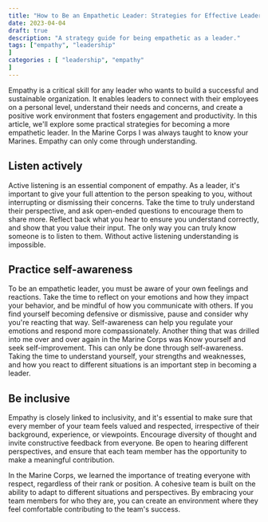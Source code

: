 ```yaml
---
title: "How to Be an Empathetic Leader: Strategies for Effective Leadership"
date: 2023-04-04
draft: true
description: "A strategy guide for being empathetic as a leader."
tags: ["empathy", "leadership"
]
categories : [ "leadership", "empathy"
]
---
```

Empathy is a critical skill for any leader who wants to build a successful and sustainable organization. It enables leaders to connect with their employees on a personal level, understand their needs and concerns, and create a positive work environment that fosters engagement and productivity. In this article, we'll explore some practical strategies for becoming a more empathetic leader.
In the Marine Corps I was always taught to know your Marines.
Empathy can only come through understanding.

## Listen actively
Active listening is an essential component of empathy. As a leader, it's important to give your full attention to the person speaking to you, without interrupting or dismissing their concerns. Take the time to truly understand their perspective, and ask open-ended questions to encourage them to share more. Reflect back what you hear to ensure you understand correctly, and show that you value their input.
The only way you can truly know someone is to listen to them.
Without active listening understanding is impossible.

## Practice self-awareness
To be an empathetic leader, you must be aware of your own feelings and reactions. Take the time to reflect on your emotions and how they impact your behavior, and be mindful of how you communicate with others. If you find yourself becoming defensive or dismissive, pause and consider why you're reacting that way. Self-awareness can help you regulate your emotions and respond more compassionately.
Another thing that was drilled into me over and over again in the Marine Corps was Know yourself and seek self-improvement.
This can only be done through self-awareness.
Taking the time to understand yourself, your strengths and weaknesses, and how you react to different situations is an important step in becoming a leader. 

## Be inclusive
Empathy is closely linked to inclusivity, and it's essential to make sure that every member of your team feels valued and respected, irrespective of their background, experience, or viewpoints. Encourage diversity of thought and invite constructive feedback from everyone. Be open to hearing different perspectives, and ensure that each team member has the opportunity to make a meaningful contribution.

In the Marine Corps, we learned the importance of treating everyone with respect, regardless of their rank or position. A cohesive team is built on the ability to adapt to different situations and perspectives. By embracing your team members for who they are, you can create an environment where they feel comfortable contributing to the team's success.